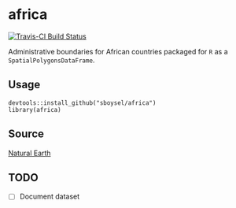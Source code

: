 # africa

[![Travis-CI Build Status](https://travis-ci.org/sboysel/africa.svg?branch=master)](https://travis-ci.org/sboysel/africa)

Administrative boundaries for African countries packaged for `R` as a `SpatialPolygonsDataFrame`.

## Usage
```{r}
devtools::install_github("sboysel/africa")
library(africa)
```

## Source

[Natural Earth](http://www.naturalearthdata.com/downloads/10m-cultural-vectors/)

## TODO

- [ ] Document dataset
